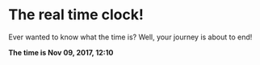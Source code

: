 # The real time clock!

Ever wanted to know what the time is? Well, your journey is about to end!

**The time is Nov 09, 2017, 12:10**